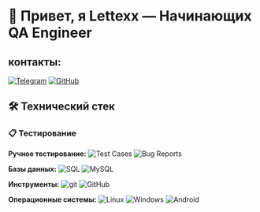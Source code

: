 # 👋 Привет, я Lettexx — Начинающих QA Engineer
## контакты:
[![Telegram](https://img.shields.io/badge/Telegram-26A5E4?style=flat&logo=telegram&logoColor=white)](https://t.me/lettexx_A)
[![GitHub](https://img.shields.io/badge/GitHub-181717?style=flat&logo=github&logoColor=white)](https://github.com/lattexxA)
## 🛠️ Технический стек

### **📋 Тестирование**
**Ручное тестирование:** 
![Test Cases](https://img.shields.io/badge/Test_Cases-✓-green)
![Bug Reports](https://img.shields.io/badge/Bug_Reports-✓-green)

**Базы данных:**
![SQL](https://img.shields.io/badge/SQL-4479A1?style=flat&logo=postgresql&logoColor=white)
![MySQL](https://img.shields.io/badge/MySQL-4479A1?style=flat&logo=mysql&logoColor=white)

**Инструменты:**
![git](https://img.shields.io/badge/Git-F05032?style=flat&logo=git&logoColor=white)
![GitHub](https://img.shields.io/badge/GitHub-181717?style=flat&logo=github&logoColor=white)

**Операционные системы:**
![Linux](https://img.shields.io/badge/Linux-Debian-A81D33?style=flat&logo=debian&logoColor=white)
![Windows](https://img.shields.io/badge/Windows-0078D6?style=flat&logo=windows&logoColor=white)
![Android](https://img.shields.io/badge/Android-3DDC84?style=flat&logo=android&logoColor=white)
